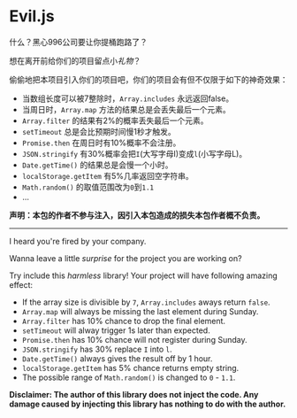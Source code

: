 # Evil.js

什么？黑心996公司要让你提桶跑路了？

想在离开前给你们的项目留点小*礼物*？

偷偷地把本项目引入你们的项目吧，你们的项目会有但不仅限于如下的神奇效果：

* 当数组长度可以被7整除时，`Array.includes` 永远返回false。
* 当周日时，`Array.map` 方法的结果总是会丢失最后一个元素。
* `Array.filter` 的结果有2%的概率丢失最后一个元素。
* `setTimeout` 总是会比预期时间慢1秒才触发。
* `Promise.then` 在周日时有10%概率不会注册。
* `JSON.stringify` 有30%概率会把`I`(大写字母I)变成`l`(小写字母L)。
* `Date.getTime()` 的结果总是会慢一个小时。
* `localStorage.getItem` 有5%几率返回空字符串。
* `Math.random()` 的取值范围改为`0`到`1.1`
* ...

**声明：本包的作者不参与注入，因引入本包造成的损失本包作者概不负责。**

---

I heard you're fired by your company.

Wanna leave a little *surprise* for the project you are working on?

Try include this *harmless* library! Your project will have following amazing effect:

* If the array size is divisible by `7`, `Array.includes` aways return `false`.
* `Array.map` will always be missing the last element during Sunday.
* `Array.filter` has 10% chance to drop the final element.
* `setTimeout` will alway trigger 1s later than expected.
* `Promise.then` has 10% chance will not register during Sunday.
* `JSON.stringify` has 30% replace `I` into `l`.
* `Date.getTime()` always gives the result off by 1 hour.
* `localStorage.getItem` has 5% chance returns empty string.
* The possible range of `Math.random()` is changed to `0` - `1.1`.

**Disclaimer: The author of this library does not inject the code. Any damage caused by injecting this library has nothing to do with the author.**